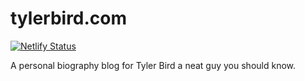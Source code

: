 # tylerbird.com

[![Netlify Status](https://api.netlify.com/api/v1/badges/474cc585-9898-4311-a27e-dc0dd67a4bc1/deploy-status)](https://app.netlify.com/sites/tylerbird-com/deploys)

A personal biography blog for Tyler Bird a neat guy you should know.
